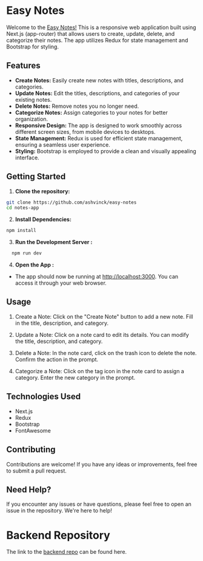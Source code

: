 # Easy Notes

Welcome to the [Easy Notes!](https://easy-notes-2sfp3640z-ashvinck.vercel.app/) This is a responsive web application built using Next.js (app-router) that allows users to create, update, delete, and categorize their notes. The app utilizes Redux for state management and Bootstrap for styling.

## Features

- **Create Notes:** Easily create new notes with titles, descriptions, and categories.
- **Update Notes:** Edit the titles, descriptions, and categories of your existing notes.
- **Delete Notes:** Remove notes you no longer need.
- **Categorize Notes:** Assign categories to your notes for better organization.
- **Responsive Design:** The app is designed to work smoothly across different screen sizes, from mobile devices to desktops.
- **State Management:** Redux is used for efficient state management, ensuring a seamless user experience.
- **Styling:** Bootstrap is employed to provide a clean and visually appealing interface.

## Getting Started

1. **Clone the repository:**

  ```bash
  git clone https://github.com/ashvinck/easy-notes
  cd notes-app
  ```

2. **Install Dependencies:**

  ``` bash
  npm install
  ```

3. **Run the Development Server :**

``` bash
  npm run dev
  ```

4. **Open the App :**

- The app should now be running at <http://localhost:3000>. You can access it through your web browser.

## Usage

1. Create a Note:
  Click on the "Create Note" button to add a new note. Fill in the title, description, and category.

2. Update a Note:
  Click on a note card to edit its details. You can modify the title, description, and category.

3. Delete a Note:
  In the note card, click on the trash icon to delete the note. Confirm the action in the prompt.

4. Categorize a Note:
  Click on the tag icon in the note card to assign a category. Enter the new category in the prompt.

## Technologies Used

- Next.js
- Redux
- Bootstrap
- FontAwesome


## Contributing

 Contributions are welcome! If you have any ideas or improvements, feel free to submit a pull request.

## Need Help?

 If you encounter any issues or have questions, please feel free to open an issue in the repository. We're here to help!

# Backend Repository
  
  The link to the [backend repo](https://github.com/ashvinck/EasyNotes-backend) can be found here.
